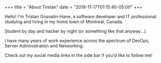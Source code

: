 +++
title = "About Tristan"
date = "2018-11-17T01:15:40-05:00"
+++

Hello! I'm Tristan Gosselin-Hane, a software developer and  IT professional studying and living in my home town of Montreal, Canada.

Student by day and hacker by night (or something like that anyway...).

I have many years of work experience across the spectrum of DevOps, Server Administration and Networking.

Check out my social media links in the side bar if you'd like to follow me!